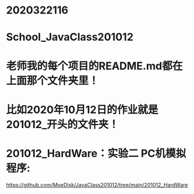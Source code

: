 # 2020322116
# School_JavaClass201012

# 老师我的每个项目的README.md都在上面那个文件夹里！
# 比如2020年10月12日的作业就是201012_开头的文件夹！

# 201012_HardWare：实验二 PC机模拟程序:
https://github.com/MoeDisk/JavaClass201012/tree/main/201012_HardWare
